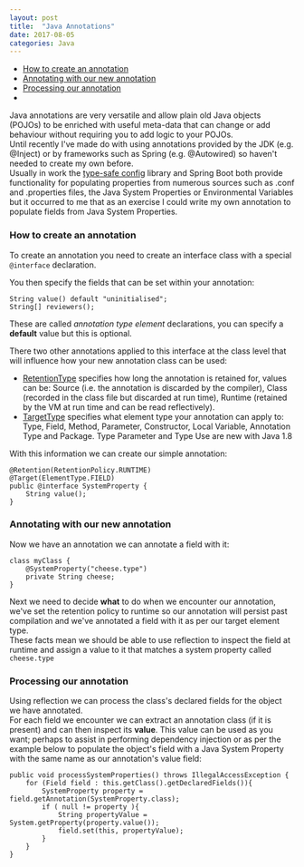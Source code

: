 ```yaml
---
layout: post
title:  "Java Annotations"
date: 2017-08-05
categories: Java
---
```


* [How to create an annotation](#creating)
* [Annotating with our new annotation](#annotating)
* [Processing our annotation](#processing)
* 
Java annotations are very versatile and allow plain old Java objects (POJOs) to be enriched with useful meta-data that can change or add behaviour without requiring you to add logic to your POJOs.  
Until recently I've made do with using annotations provided by the JDK (e.g. @Inject) or by frameworks such as Spring (e.g. @Autowired) so haven't needed to create my own before.  
Usually in work the [type-safe config][type-safe-config] library and Spring Boot both provide functionality for populating properties from numerous sources such as .conf and .properties files, the Java System Properties or Environmental Variables but it occurred to me that as an exercise I could write my own annotation to populate fields from Java System Properties. 

<a name="creating"></a>
### How to create an annotation
To create an annotation you need to create an interface class with a special `@interface` declaration.

You then specify the fields that can be set within your annotation:
```
String value() default "uninitialised";
String[] reviewers();
```   
These are called *annotation type element* declarations, you can specify a **default** value but this is optional.  

There two other annotations applied to this interface at the class level that will influence how your new annotation class can be used:
* [RetentionType][RetentionType] specifies how long the annotation is retained for, values can be: Source (i.e. the annotation is discarded by the compiler), Class (recorded in the class file but discarded at run time), Runtime (retained by the VM at run time and can be read reflectively).
* [TargetType][TargetType] specifies what element type your annotation can apply to: Type, Field, Method, Parameter, Constructor, Local Variable, Annotation Type and Package. Type Parameter and Type Use are new with Java 1.8

With this information we can create our simple annotation:
```
@Retention(RetentionPolicy.RUNTIME)
@Target(ElementType.FIELD)
public @interface SystemProperty {
    String value();
}
```

<a name="annotating"></a>
### Annotating with our new annotation
Now we have an annotation we can annotate a field with it:
```
class myClass {
	@SystemProperty("cheese.type")
	private String cheese;
}
```
Next we need to decide **what** to do when we encounter our annotation, we've set the retention policy to runtime so our annotation will persist past compilation and we've annotated a field with it as per our target element type.  
These facts mean we should be able to use reflection to inspect the field at runtime and assign a value to it that matches a system property called `cheese.type`

<a name="processing"></a> 
### Processing our annotation
Using reflection we can process the class's declared fields for the object we have annotated.  
For each field we encounter we can extract an annotation class (if it is present) and can then inspect its **value**. 
This value can be used as you want; perhaps to assist in performing dependency injection or as per the example below to populate the object's field with a Java System Property with the same name as our annotation's value field:    

```
public void processSystemProperties() throws IllegalAccessException {
	for (Field field : this.getClass().getDeclaredFields()){
        SystemProperty property = field.getAnnotation(SystemProperty.class);
        if ( null != property ){
            String propertyValue = System.getProperty(property.value());
            field.set(this, propertyValue);
        }
    }
}
```

[type-safe-config]:	https://github.com/lightbend/config
[RetentionType]: 	https://docs.oracle.com/javase/8/docs/api/java/lang/annotation/Retention.html
[TargetType]: 		https://docs.oracle.com/javase/8/docs/api/java/lang/annotation/Target.html